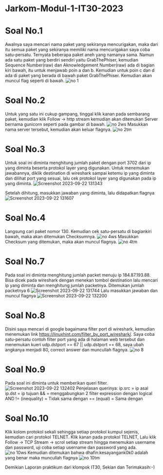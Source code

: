# Jarkom-Modul-1-IT30-2023

# Soal No.1
Awalnya saya mencari nama paket yang sekiranya mencurigakan, maka dari itu semua paket yang sekiranya memiliki nama mencurigakan saya coba satu-persatu. Ternyata beberapa paket aneh yang namanya sama. Namun ada satu paket yang berdiri sendiri yaitu GrabThePhiser, kemudian Sequence Number(raw) dan Aknowledgement Number(raw) ada di bagian kiri bawah, itu untuk menjawab poin a dan b. Kemudian untuk poin c dan d ada di paket yang berada di bawah paket GrabThePhiser. Kemudian akan muncul flag seperti di bawah.
![no 1](https://github.com/who170845/Jarkom-Modul-1-IT30-2023/assets/113872836/5a0dd28f-f331-41bb-8718-627696cebc18)

# Soal No.2
Untuk yang satu ini cukup gampang, tinggal klik kanan pada sembarang paket, kemudian klik Follow → http stream kemudian akan ditemukan Server bernama gunicorn seperti pada gambar di bawah.
![no 2ws](https://github.com/who170845/Jarkom-Modul-1-IT30-2023/assets/113872836/3c19876e-c54e-40ff-9697-5e7c52319d34)
Masukkan nama server tersebut, kemudian akan keluar flagnya.
![no 2tm](https://github.com/who170845/Jarkom-Modul-1-IT30-2023/assets/113872836/8da95c18-92fb-4431-95a7-bf73101d4849)

# Soal No.3
Untuk soal ini diminta menghitung jumlah paket dengan port 3702 dari ip yang diminta beserta protokol layer yang digunakan. Untuk menemukan jawabannya, diklik destination di wireshark sampai ketemu ip yang diminta dan dilihat port yang sesuai, lalu cek protokol layer yang digunakan pada ip yang diminta.
![Screenshot 2023-09-22 131343](https://github.com/who170845/Jarkom-Modul-1-IT30-2023/assets/71119774/634a89ec-9741-473d-b334-e1c192c2eb8d)

Setelah dihitung, masukkan jawaban yang diminta, lalu didapatkan flagnya 
![Screenshot 2023-09-22 131607](https://github.com/who170845/Jarkom-Modul-1-IT30-2023/assets/71119774/bab59bf4-b586-41bc-9e71-6c2f440a47f7)

# Soal No.4
Langsung cari paket nomor 130. Kemudian cek satu-persatu di bagiankiri bawah, maka akan ditemukan Checksumnya.
![no 4ws](https://github.com/who170845/Jarkom-Modul-1-IT30-2023/assets/113872836/2af25ec4-9fc0-45bf-926b-6d636ec22c16)
Masukkan Checksum yang ditemukan, maka akan muncul flagnya.
![no 4tm](https://github.com/who170845/Jarkom-Modul-1-IT30-2023/assets/113872836/ace62c2c-ab2c-4444-9b09-873401bb71a3)

# Soal No.7 
Pada soal ini diminta menghitung jumlah packet menuju ip 184.87.193.88. Bisa dicek pada wireshark dengan menekan tombol destination lalu mencari ip yang diminta dan menghitung jumlah packetnya. Ditemukan jumlah packetnya 6
![Screenshot 2023-09-22 131744](https://github.com/who170845/Jarkom-Modul-1-IT30-2023/assets/71119774/d9dd1c82-53c4-480a-898d-85948c7b2926)
Lalu masukkan jawaban dan muncul flagnya
![Screenshot 2023-09-22 132200](https://github.com/who170845/Jarkom-Modul-1-IT30-2023/assets/71119774/dc53cbfa-8c3c-430b-9dfc-63df9eddd827)

# Soal No.8
Disini saya mencari di google bagaimana filter port di wireshark, kemudian menemukan link https://linuxhint.com/filter_by_port_wireshark/. Saya coba satu-persatu contoh filter port yang ada di halaman web tersebut dan menemukan kueri udp.dstport == 67 || udp.dstport == 68, saya ubah angkanya menjadi 80, correct answer dan muncullah flagnya.
![no 8](https://github.com/who170845/Jarkom-Modul-1-IT30-2023/assets/113872836/9c04ced9-3583-4baf-806f-200ff1b65753)

# Soal No.9
Pada soal ini diminta untuk memberikan queri filter. 
![Screenshot 2023-09-22 132402](https://github.com/who170845/Jarkom-Modul-1-IT30-2023/assets/71119774/07fdfd29-7d00-4a78-8c5d-1c008b6fa072)
Penjelasan querinya:
ip.src = ip asal
ip.dst = ip tujuan 
&& = menggabungkan 2 filter expression dengan logical AND
!= (inequality) = Tidak sama dengan
== (equal) = Sama dengan

# Soal No.10
Klik kolom protokol sekali sehingga setiap protokol kumpul sejenis, kemudian cari protokol TELNET. Klik kanan pada protokol TELNET, Lalu klik Follow → TCP Stream → scrol setiap stream hingga menemukan username dan password, uji coba setiap username dan password yang ada.
![no 10ws](https://github.com/who170845/Jarkom-Modul-1-IT30-2023/assets/113872836/92abded0-5b4e-44a9-9dbf-40c715b5f5c1)
Kemudian ditemukan bahwa dhafin:kesayangank0k0 adalah yang benar maka muncullah flagnya
![no 10tm](https://github.com/who170845/Jarkom-Modul-1-IT30-2023/assets/113872836/f3968adc-6110-41c5-9564-8d5a95dcba86)

Demikian Laporan praktikum dari klompok IT30, Sekian dan Terimakasih:-)





